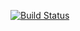 [![Build Status](https://travis-ci.org/yousan/damp.svg?branch=master)](https://travis-ci.org/yousan/damp)
